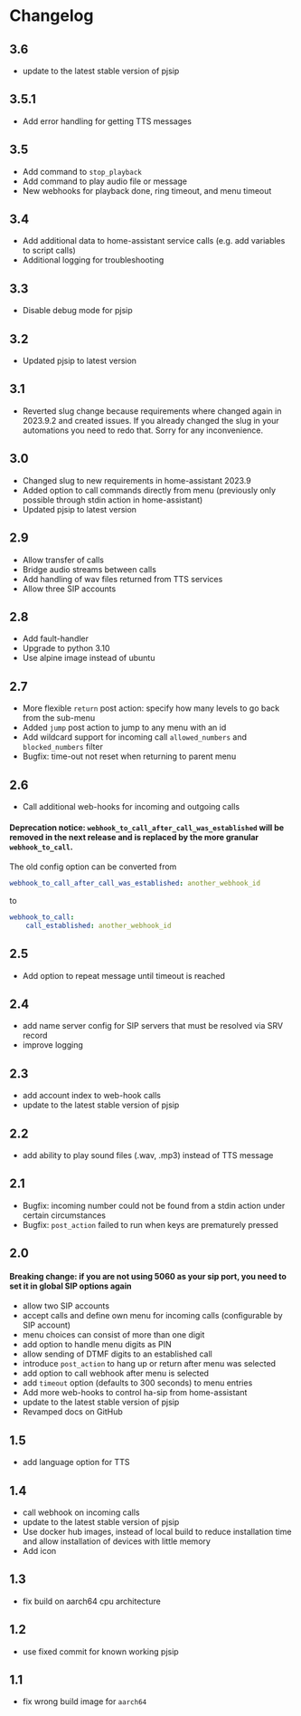 # Changelog

## 3.6
- update to the latest stable version of pjsip

## 3.5.1
- Add error handling for getting TTS messages

## 3.5
- Add command to `stop_playback`
- Add command to play audio file or message
- New webhooks for playback done, ring timeout, and menu timeout

## 3.4
- Add additional data to home-assistant service calls (e.g. add variables to script calls)
- Additional logging for troubleshooting

## 3.3
- Disable debug mode for pjsip

## 3.2
- Updated pjsip to latest version

## 3.1
- Reverted slug change because requirements where changed again in 2023.9.2 and created issues. If you already changed the slug in your automations you need to redo that. Sorry for any inconvenience.

## 3.0
- Changed slug to new requirements in home-assistant 2023.9
- Added option to call commands directly from menu 
  (previously only possible through stdin action in home-assistant)
- Updated pjsip to latest version

## 2.9
- Allow transfer of calls
- Bridge audio streams between calls
- Add handling of wav files returned from TTS services
- Allow three SIP accounts

## 2.8
- Add fault-handler
- Upgrade to python 3.10
- Use alpine image instead of ubuntu

## 2.7
- More flexible `return` post action: specify how many levels to go back from the sub-menu
- Added `jump` post action to jump to any menu with an id
- Add wildcard support for incoming call `allowed_numbers` and `blocked_numbers` filter
- Bugfix: time-out not reset when returning to parent menu

## 2.6
- Call additional web-hooks for incoming and outgoing calls
#### Deprecation notice: `webhook_to_call_after_call_was_established` will be removed in the next release and is replaced by the more granular `webhook_to_call`.

The old config option can be converted from

```yaml
webhook_to_call_after_call_was_established: another_webhook_id
```

to

```yaml
webhook_to_call:
    call_established: another_webhook_id
```


## 2.5
- Add option to repeat message until timeout is reached

## 2.4
- add name server config for SIP servers that must be resolved via SRV record
- improve logging

## 2.3
- add account index to web-hook calls
- update to the latest stable version of pjsip

## 2.2
- add ability to play sound files (.wav, .mp3) instead of TTS message

## 2.1
- Bugfix: incoming number could not be found from a stdin action under certain circumstances
- Bugfix: `post_action` failed to run when keys are prematurely pressed

## 2.0
#### Breaking change: if you are not using 5060 as your sip port, you need to set it in global SIP options again 
- allow two SIP accounts
- accept calls and define own menu for incoming calls (configurable by SIP account)
- menu choices can consist of more than one digit
- add option to handle menu digits as PIN
- allow sending of DTMF digits to an established call
- introduce `post_action` to hang up or return after menu was selected
- add option to call webhook after menu is selected
- add `timeout` option (defaults to 300 seconds) to menu entries
- Add more web-hooks to control ha-sip from home-assistant
- update to the latest stable version of pjsip
- Revamped docs on GitHub

## 1.5
- add language option for TTS

## 1.4
- call webhook on incoming calls
- update to the latest stable version of pjsip
- Use docker hub images, instead of local build to reduce installation time and allow installation of devices with little memory
- Add icon

## 1.3
- fix build on aarch64 cpu architecture

## 1.2
- use fixed commit for known working pjsip

## 1.1
- fix wrong build image for `aarch64`
